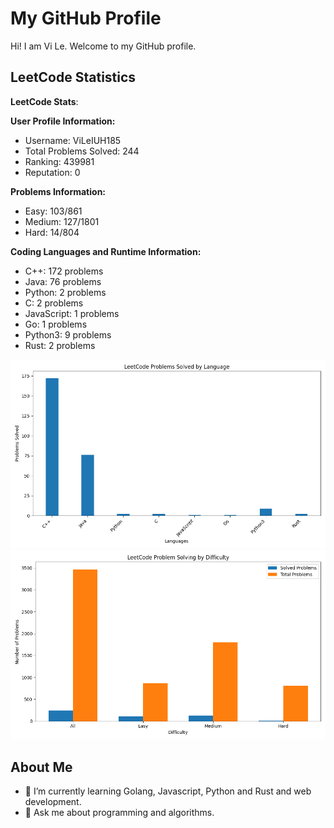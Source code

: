 # My GitHub Profile

Hi! I am Vi Le. Welcome to my GitHub profile.

## LeetCode Statistics

<!-- LEETCODE_STATS_START -->
**LeetCode Stats**:

**User Profile Information:**
- Username: ViLeIUH185
- Total Problems Solved: 244
- Ranking: 439981
- Reputation: 0

**Problems Information:**
- Easy: 103/861
- Medium: 127/1801
- Hard: 14/804

**Coding Languages and Runtime Information:**
- C++: 172 problems
- Java: 76 problems
- Python: 2 problems
- C: 2 problems
- JavaScript: 1 problems
- Go: 1 problems
- Python3: 9 problems
- Rust: 2 problems

![Problems by Language](./leetcode_languages.png)
![Problem Difficulties](./leetcode_difficulties.png)

<!-- LEETCODE_STATS_END -->

## About Me
- 🌱 I’m currently learning Golang, Javascript, Python and Rust and web development.
- 💬 Ask me about programming and algorithms.
